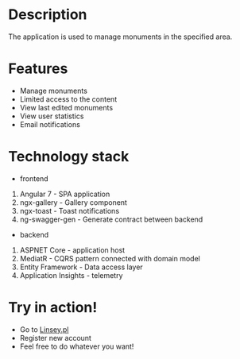# Description

The application is used to manage monuments in the specified area.

# Features

* Manage monuments
* Limited access to the content 
* View last edited monuments
* View user statistics
* Email notifications

# Technology stack

* frontend

1. Angular 7 - SPA application
2. ngx-gallery - Gallery component
3. ngx-toast - Toast notifications
4. ng-swagger-gen - Generate contract between backend

* backend

1. ASPNET Core - application host
2. MediatR - CQRS pattern connected with domain model
3. Entity Framework - Data access layer
4. Application Insights - telemetry

# Try in action!

* Go to [Linsey.pl](https://linsey.pl)
* Register new account
* Feel free to do whatever you want!
